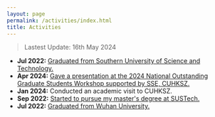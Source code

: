 ```yaml
---
layout: page
permalink: /activities/index.html
title: Activities
---
```


> Lastest Update: 16th May 2024

- **Jul 2022:** [Graduated from Southern University of Science and Technology.](https://zhengpinzhong.github.io/images/Sustech1.jpg)
- **Apr 2024:** [Gave a presentation at the 2024 National Outstanding Graduate Students Workshop supported by SSE, CUHKSZ.](https://zhengpinzhong.github.io/images/xlmf1.jpg)
- **Jan 2024:** Conducted an academic visit to CUHKSZ.
- **Sep 2022:** [Started to pursue my master's degree at SUSTech.](https://zhengpinzhong.github.io/images/SUSTech1.jpg)
- **Jul 2022:** [Graduated from Wuhan University.](https://zhengpinzhong.github.io/images/WHU1.jpg)

  

